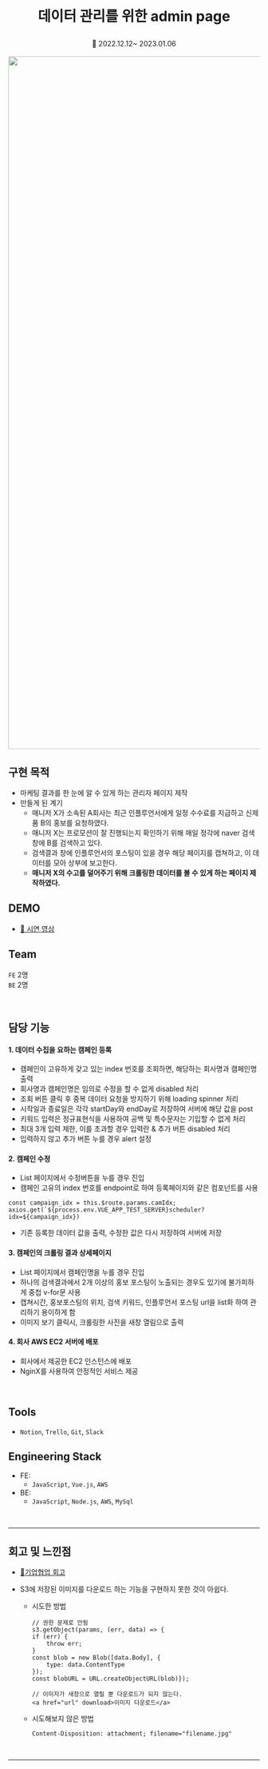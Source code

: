 # <p align="center">데이터 관리를 위한 admin page

<p align="center"> 📆 2022.12.12~ 2023.01.06

<br>
<br>
  
<img width="1386px" alt="MSGmain" align="center" src="https://user-images.githubusercontent.com/100506719/212614845-f0f2edcd-cd20-4af6-9c20-0bfa9e3b77fc.gif"/>

<br>

## 구현 목적

- 마케팅 결과를 한 눈에 알 수 있게 하는 관리자 페이지 제작
- 만들게 된 계기
  - 매니저 X가 소속된 A회사는 최근 인플루언서에게 일정 수수료를 지급하고 신제품 B의 홍보를 요청하였다.
  - 매니저 X는 프로모션이 잘 진행되는지 확인하기 위해 매일 정각에 naver 검색창에 B를 검색하고 있다.
  - 검색결과 창에 인플루언서의 포스팅이 있을 경우 해당 페이지를 캡쳐하고, 이 데이터를 모아 상부에 보고한다.
  - <b>매니저 X의 수고를 덜어주기 위해 크롤링한 데이터를 볼 수 있게 하는 페이지 제작하였다.</b>

## DEMO

- <a href="https://drive.google.com/file/d/1sr9AYUvoBWJj7zTqeNw9GhtGR-FTToP4/view?usp=share_link" :target="_blank">📎 시연 영상</a>

## Team

`FE` 2명 <br>
`BE` 2명

<br/>

## 담당 기능

#### <b>1. 데이터 수집을 요하는 캠페인 등록</b>

- 캠페인이 고유하게 갖고 있는 index 번호를 조회하면, 해당하는 회사명과 캠페인명 출력
- 회사명과 캠페인명은 임의로 수정을 할 수 없게 disabled 처리
- 조회 버튼 클릭 후 중복 데이터 요청을 방지하기 위해 loading spinner 처리
- 시작일과 종료일은 각각 startDay와 endDay로 저장하여 서버에 해당 값을 post
- 키워드 입력은 정규표현식을 사용하여 공백 및 특수문자는 기입할 수 없게 처리
- 최대 3개 입력 제한, 이를 초과할 경우 입력란 & 추가 버튼 disabled 처리
- 입력하지 않고 추가 버튼 누를 경우 alert 설정

#### <b>2. 캠페인 수정</b>

- List 페이지에서 수정버튼을 누를 경우 진입
- 캠페인 고유의 index 번호를 endpoint로 하여 등록페이지와 같은 컴포넌트를 사용

```
const campaign_idx = this.$route.params.camIdx;
axios.get(`${process.env.VUE_APP_TEST_SERVER}scheduler?idx=${campaign_idx})
```

- 기존 등록한 데이터 값을 출력, 수정한 값은 다시 저장하여 서버에 저장

#### <b>3. 캠페인의 크롤링 결과 상세페이지</b>

- List 페이지에서 캠페인명을 누를 경우 진입
- 하나의 검색결과에서 2개 이상의 홍보 포스팅이 노출되는 경우도 있기에 불가피하게 중첩 v-for문 사용
- 캡쳐시간, 홍보포스팅의 위치, 검색 키워드, 인플루언서 포스팅 url을 list화 하여 관리하기 용이하게 함
- 이미지 보기 클릭시, 크롤링한 사진을 새창 열림으로 출력

#### <b>4. 회사 AWS EC2 서버에 배포</b>

- 회사에서 제공한 EC2 인스턴스에 배포
- NginX를 사용하여 안정적인 서비스 제공

<br />

## Tools

- `Notion`, `Trello`, `Git`, `Slack`

## Engineering Stack

- FE:
  - `JavaScript`, `Vue.js`, `AWS`
- BE:
  - `JavaScript`, `Node.js`, `AWS`, `MySql`

<br />

---

## 회고 및 느낀점

- <a href="https://blog.naver.com/zhwltlr/222978509678" :target="_blank">📎기업협업 회고</a>

- S3에 저장된 이미지를 다운로드 하는 기능을 구현하지 못한 것이 아쉽다.

  - 시도한 방법

    ```
    // 권한 문제로 안됨
    s3.getObject(params, (err, data) => {
    if (err) {
        throw err;
    }
    const blob = new Blob([data.Body], {
        type: data.ContentType
    });
    const blobURL = URL.createObjectURL(blob)});
    ```

    ```
    // 이미지가 새창으로 열릴 뿐 다운로드가 되지 않는다.
    <a href="url" download>이미지 다운로드</a>
    ```

  - 시도해보지 않은 방법
    ```
    Content-Disposition: attachment; filename="filename.jpg"
    ```

<br>

---
